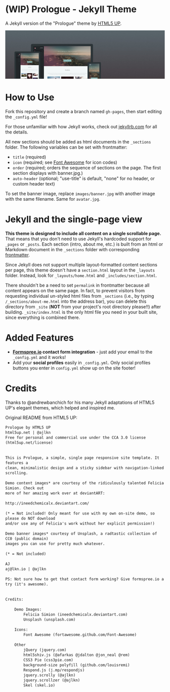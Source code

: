 # (WIP) Prologue - Jekyll Theme

A Jekyll version of the "Prologue" theme by [HTML5 UP](https://html5up.net/).

![Prologue Theme](images/screenshot.png "Prologue Theme Screenshot")

# How to Use

Fork this repository and create a branch named `gh-pages`, then start editing the `_config.yml` file!

For those unfamiliar with how Jekyll works, check out [jekyllrb.com](https://jekyllrb.com/) for all the details.

All new sections should be added as html documents in the `_sections` folder. The following variables can be set with frontmatter:
- `title` (required)
- `icon` (required; see [Font Awesome](http://fontawesome.io/icons/) for icon codes)
- `order` (required; orders the sequence of sections on the page. The first section displays with banner.jpg.)
- `auto-header` (optional; "use-title" is default, "none" for no header, or custom header text)

To set the banner image, replace `images/banner.jpg` with another image with the same filename. Same for `avatar.jpg`.

# Jekyll and the single-page view

**This theme is designed to include all content on a single scrollable page.** That means that you don't need to use Jekyll's hardcoded support for `_pages` or `_posts`. Each section (intro, about me, etc.) is built from an html or Markdown document in the `_sections` folder with corresponding [frontmatter](https://jekyllrb.com/docs/frontmatter/).

Since Jekyll does not support multiple layout-formatted content sections per page, this theme doesn't have a `section.html` layout in the `_layouts` folder. Instead, look for `_layouts/home.html` and `_includes/section.html`.

There shouldn't be a need to set `permalink` in frontmatter because all content appears on the same page. In fact, to prevent visitors from requesting individual un-styled html files from `_sections` (i.e., by typing `/_sections/about-me.html` into the address bar), you can delete this directory from `_site` (**NOT** from your project's root directory please!!) after building. `_site/index.html` is the only html file you need in your built site, since everything is combined there.

# Added Features

* **[Formspree.io](https://formspree.io/) contact form integration** - just add your email to the `_config.yml` and it works!
* Add your **social profiles** easily in `_config.yml`. Only social profiles buttons you enter in `config.yml` show up on the site footer!

# Credits

Thanks to @andrewbanchich for his many Jekyll adaptations of HTML5 UP's elegant themes, which helped and inspired me.

Original README from HTML5 UP:

```
Prologue by HTML5 UP
html5up.net | @ajlkn
Free for personal and commercial use under the CCA 3.0 license (html5up.net/license)


This is Prologue, a simple, single page responsive site template. It features a
clean, minimalistic design and a sticky sidebar with navigation-linked scrolling.

Demo content images* are courtesy of the ridiculously talented Felicia Simion. Check out
more of her amazing work over at deviantART:

http://ineedchemicalx.deviantart.com/

(* = Not included! Only meant for use with my own on-site demo, so please do NOT download
and/or use any of Felicia's work without her explicit permission!)

Demo banner images* courtesy of Unsplash, a radtastic collection of CC0 (public domain)
images you can use for pretty much whatever.

(* = Not included)

AJ
aj@lkn.io | @ajlkn

PS: Not sure how to get that contact form working? Give formspree.io a try (it's awesome).


Credits:

	Demo Images:
		Felicia Simion (ineedchemicalx.deviantart.com)
		Unsplash (unsplash.com)

	Icons:
		Font Awesome (fortawesome.github.com/Font-Awesome)

	Other
		jQuery (jquery.com)
		html5shiv.js (@afarkas @jdalton @jon_neal @rem)
		CSS3 Pie (css3pie.com)
		background-size polyfill (github.com/louisremi)
		Respond.js (j.mp/respondjs)
		jquery.scrolly (@ajlkn)
		jquery.scrollzer (@ajlkn)
		Skel (skel.io)
```
